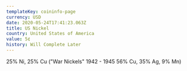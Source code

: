 ```yaml
---
templateKey: coininfo-page
currency: USD
date: 2020-05-24T17:41:23.063Z
title: US Nickel
country: United States of America
value: 5¢
history: Will Complete Later
---
```

25% Ni, 25% Cu ("War Nickels" 1942 - 1945 56% Cu, 35% Ag, 9% Mn)